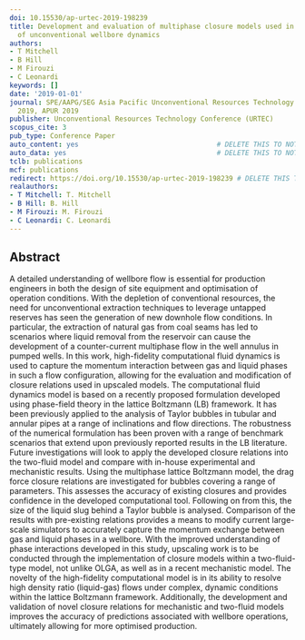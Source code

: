 ```yaml
---
doi: 10.15530/ap-urtec-2019-198239
title: Development and evaluation of multiphase closure models used in the simulation
  of unconventional wellbore dynamics
authors:
- T Mitchell
- B Hill
- M Firouzi
- C Leonardi
keywords: []
date: '2019-01-01'
journal: SPE/AAPG/SEG Asia Pacific Unconventional Resources Technology Conference
  2019, APUR 2019
publisher: Unconventional Resources Technology Conference (URTEC)
scopus_cite: 3
pub_type: Conference Paper
auto_content: yes                                  # DELETE THIS TO NOT AUTO GENERATE CONTENT
auto_data: yes                                     # DELETE THIS TO NOT AUTO GENERATE METADATA
tclb: publications
mcf: publications
redirect: https://doi.org/10.15530/ap-urtec-2019-198239 # DELETE THIS TO NOT REDIRECT
realauthors:
- T Mitchell: T. Mitchell
- B Hill: B. Hill
- M Firouzi: M. Firouzi
- C Leonardi: C. Leonardi
---
```



## Abstract
A detailed understanding of wellbore flow is essential for production engineers in both the design of site equipment and optimisation of operation conditions. With the depletion of conventional resources, the need for unconventional extraction techniques to leverage untapped reserves has seen the generation of new downhole flow conditions. In particular, the extraction of natural gas from coal seams has led to scenarios where liquid removal from the reservoir can cause the development of a counter-current multiphase flow in the well annulus in pumped wells. In this work, high-fidelity computational fluid dynamics is used to capture the momentum interaction between gas and liquid phases in such a flow configuration, allowing for the evaluation and modification of closure relations used in upscaled models. The computational fluid dynamics model is based on a recently proposed formulation developed using phase-field theory in the lattice Boltzmann (LB) framework. It has been previously applied to the analysis of Taylor bubbles in tubular and annular pipes at a range of inclinations and flow directions. The robustness of the numerical formulation has been proven with a range of benchmark scenarios that extend upon previously reported results in the LB literature. Future investigations will look to apply the developed closure relations into the two-fluid model and compare with in-house experimental and mechanistic results. Using the multiphase lattice Boltzmann model, the drag force closure relations are investigated for bubbles covering a range of parameters. This assesses the accuracy of existing closures and provides confidence in the developed computational tool. Following on from this, the size of the liquid slug behind a Taylor bubble is analysed. Comparison of the results with pre-existing relations provides a means to modify current large-scale simulators to accurately capture the momentum exchange between gas and liquid phases in a wellbore. With the improved understanding of phase interactions developed in this study, upscaling work is to be conducted through the implementation of closure models within a two-fluid-type model, not unlike OLGA, as well as in a recent mechanistic model. The novelty of the high-fidelity computational model is in its ability to resolve high density ratio (liquid-gas) flows under complex, dynamic conditions within the lattice Boltzmann framework. Additionally, the development and validation of novel closure relations for mechanistic and two-fluid models improves the accuracy of predictions associated with wellbore operations, ultimately allowing for more optimised production.
